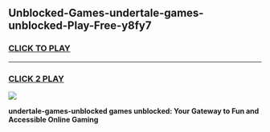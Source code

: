 
## Unblocked-Games-undertale-games-unblocked-Play-Free-y8fy7
<h3>
<a href="https://premium76.site?title=undertale-games-unblocked&ref=09A">CLICK TO PLAY</a></h3>
<hr>

<h3>
<a href="https://premium76.site?title=undertale-games-unblocked&ref=09A">CLICK 2 PLAY</a>
  
</h3>

<a href="https://premium76.site?title=undertale-games-unblocked&ref=09A"><img src="https://clearcache.store/games.png"></a>


**undertale-games-unblocked games unblocked: Your Gateway to Fun and Accessible Online Gaming**
